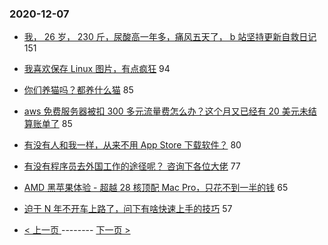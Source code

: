 ### 2020-12-07 
- [我， 26 岁， 230 斤，尿酸高一年多，痛风五天了， b 站坚持更新自救日记](https://www.v2ex.com/t/732765) 151
- [我喜欢保存 Linux 图片，有点疯狂](https://www.v2ex.com/t/732816) 94
- [你们养猫吗？都养什么猫](https://www.v2ex.com/t/732876) 85
- [aws 免费服务器被扣 300 多元流量费怎么办？这个月又已经有 20 美元未结算账单了](https://www.v2ex.com/t/732882) 85
- [有没有人和我一样，从来不用 App Store 下载软件？](https://www.v2ex.com/t/732755) 80
- [有没有程序员去外国工作的途径呢？ 咨询下各位大佬](https://www.v2ex.com/t/732836) 77
- [AMD 黑苹果体验 - 超越 28 核顶配 Mac Pro，只花不到一半的钱](https://www.v2ex.com/t/732732) 65
- [迫于 N 年不开车上路了，问下有啥快速上手的技巧](https://www.v2ex.com/t/732761) 57 

- [ < 上一页 ](https://github.com/able8/v2ex-hot-record/blob/master/2020-12-06.md) -------- [ 下一页 > ](https://github.com/able8/v2ex-hot-record/blob/master/2020-12-08.md)